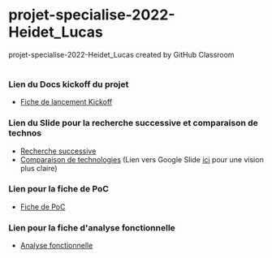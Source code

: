 # projet-specialise-2022-Heidet_Lucas
projet-specialise-2022-Heidet_Lucas created by GitHub Classroom
<br><br>
### Lien du Docs kickoff du projet
* [Fiche de lancement Kickoff](https://github.com/cegepmatane/projet-specialise-2022-MoOaAaa/blob/main/docs/Lancement%20_kickoff_%20du%20Projet.pdf)

### Lien du Slide pour la recherche successive et comparaison de technos
* [Recherche successive](https://github.com/cegepmatane/projet-specialise-2022-MoOaAaa/blob/main/docs/Template%20Recherche%20Successive.pdf)<br>
* [Comparaison de technologies](https://github.com/cegepmatane/projet-specialise-2022-MoOaAaa/blob/main/docs/GRILLES%20de%20COMPARAISON.pdf) (Lien vers Google Slide [ici](https://docs.google.com/presentation/d/1LYfxhDg_11a3_SKHbhk_z_2oREoBTiBbwawQ7B4HDnc/edit?usp=sharing) pour une vision plus claire)

### Lien pour la fiche de PoC
* [Fiche de PoC](https://docs.google.com/document/d/1SmATb21jWMS6NCMENI7VLnfCyQyc8l4yJCxtf_9WOGk/edit?usp=sharing)

### Lien pour la fiche d'analyse fonctionnelle 
* [Analyse fonctionnelle](https://github.com/cegepmatane/projet-specialise-2022-MoOaAaa/blob/main/docs/Analyse%20fonctionnelle.pdf)
